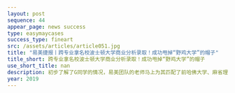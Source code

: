 ```yaml
---
layout: post
sequence: 44
appear_page: news success 
type: easymaycases
success_type: fineart
src: /assets/articles/article051.jpg
title: "易美捷报丨跨专业拿名校波士顿大学商业分析录取！成功甩掉“野鸡大学”的帽子"
title_short: 跨专业拿名校波士顿大学商业分析录取！成功甩掉“野鸡大学”的帽子
use_short_title: nan
description: 初步了解了G同学的情况，易美团队的老师马上为其匹配了前哈佛大学、麻省理工资深招生官伊万斯女士。凭借18年招生办工作经验，伊万斯女士指出，工科专业转商科的情况很普遍。虽然每个学校有着自己的招生偏好，但共同的一点，除了要求学生有优异的成绩，对软性实力的评估是重中之重。很幸运，G同学有着丰富的经历，但美中不足的是，缺少相关专业的实践背景。
year: 2019
---
```


